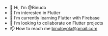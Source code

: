 - 👋 Hi, I’m @Binucb
- 👀 I’m interested in Flutter
- 🌱 I’m currently learning Flutter with Firebase
- 💞️ I’m looking to collaborate on Flutter projects
- 📫 How to reach me binuloyola@gmail.com

<!---
Binucb/Binucb is a ✨ special ✨ repository because its `README.md` (this file) appears on your GitHub profile.
You can click the Preview link to take a look at your changes.
--->
